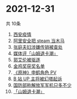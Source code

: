# 2021-12-31
  共 10条

  <!-- BEGIN -->
  <!-- 最后更新时间:Fri Dec 31 2021 00:41:34 GMT+0000 (Coordinated Universal Time) -->
  1. [西安疫情](https://www.zhihu.com/search?q=西安疫情)
1. [阿里安全把 steam 当木马](https://www.zhihu.com/search?q=steam)
1. [张庭夫妇涉嫌传销被查处](https://www.zhihu.com/search?q=张庭)
1. [媒体评「山姆退卡潮」](https://www.zhihu.com/search?q=山姆退卡潮)
1. [郭艾伦被驱逐](https://www.zhihu.com/search?q=郭艾伦被驱逐)
1. [金鸡奖获奖名单](https://www.zhihu.com/search?q=金鸡奖)
1. [《原神》申鹤角色 PV](https://www.zhihu.com/search?q=原神)
1. [B 站 UP 主将被幻塔起诉](https://www.zhihu.com/search?q=幻塔)
1. [国防部称解放军军机只多不少](https://www.zhihu.com/search?q=解放军军机)
1. [「山姆退卡潮」](https://www.zhihu.com/search?q=山姆退卡)
  <!-- END -->
  